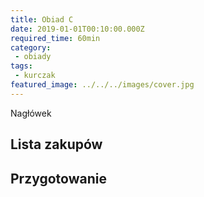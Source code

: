 ```yaml
---
title: Obiad C
date: 2019-01-01T00:10:00.000Z
required_time: 60min
category:
 - obiady
tags:
 - kurczak
featured_image: ../../../images/cover.jpg
---
```

    
Nagłówek  
<!---- splitter ---->
## Lista zakupów  

<!---- splitter ---->
## Przygotowanie  
